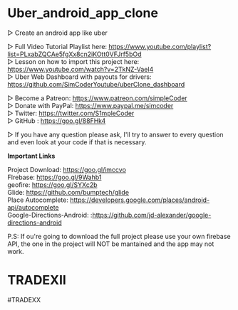 # Uber_android_app_clone

▷ Create an android app like uber

▷ Full Video Tutorial Playlist here: https://www.youtube.com/playlist?list=PLxabZQCAe5fgXx8cn2iKOtt0VFJrf5bOd <br />
▷ Lesson on how to import this project here: https://www.youtube.com/watch?v=2TkNZ-Vael4 <br />
▷ Uber Web Dashboard with payouts for drivers: https://github.com/SimCoderYoutube/uberClone_dashboard

▷ Become a Patreon: https://www.patreon.com/simpleCoder<br />
▷ Donate with PayPal: https://www.paypal.me/simcoder<br />
▷ Twitter: https://twitter.com/S1mpleCoder<br />
▷ GitHub : https://goo.gl/88FHk4<br />

▷ If you have any question please ask, I'll try to answer to every question and even look at your code if that is necessary.


**Important Links**

Project Download: https://goo.gl/imccvo<br />
FIrebase: https://goo.gl/9Wahb1<br />
geofire: https://goo.gl/SYXc2b<br />
Glide: https://github.com/bumptech/glide<br />
Place Autocomplete: https://developers.google.com/places/android-api/autocomplete<br />
Google-Directions-Android: :https://github.com/jd-alexander/google-directions-android<br />

P.S: If ou're going to download the full project please use your own firebase API, the one in the project will NOT be mantained and the app may not work.
# TRADEXII
#TRADEXX
